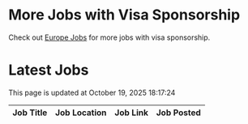# More Jobs with Visa Sponsorship

Check out [Europe Jobs](https://github.com/sureshparimi/europejobs#latest-jobs) for more jobs with visa sponsorship.

# Latest Jobs

This page is updated at October 19, 2025 18:17:24

| Job Title | Job Location | Job Link | Job Posted |
| --- | --- | --- | --- |
